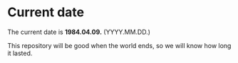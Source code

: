# Current date

The current date is **1984.04.09.** (YYYY.MM.DD.)

This repository will be good when the world ends, so we will know how long it lasted.